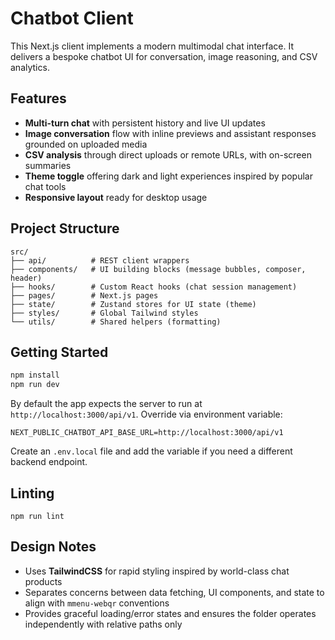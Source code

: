 # Chatbot Client

This Next.js client implements a modern multimodal chat interface. It delivers a bespoke chatbot UI for conversation, image reasoning, and CSV analytics.

## Features
- **Multi-turn chat** with persistent history and live UI updates
- **Image conversation** flow with inline previews and assistant responses grounded on uploaded media
- **CSV analysis** through direct uploads or remote URLs, with on-screen summaries
- **Theme toggle** offering dark and light experiences inspired by popular chat tools
- **Responsive layout** ready for desktop usage

## Project Structure
```
src/
├── api/          # REST client wrappers
├── components/   # UI building blocks (message bubbles, composer, header)
├── hooks/        # Custom React hooks (chat session management)
├── pages/        # Next.js pages
├── state/        # Zustand stores for UI state (theme)
├── styles/       # Global Tailwind styles
└── utils/        # Shared helpers (formatting)
```

## Getting Started

```bash
npm install
npm run dev
```

By default the app expects the server to run at `http://localhost:3000/api/v1`. Override via environment variable:

```
NEXT_PUBLIC_CHATBOT_API_BASE_URL=http://localhost:3000/api/v1
```

Create an `.env.local` file and add the variable if you need a different backend endpoint.

## Linting

```
npm run lint
```

## Design Notes
- Uses **TailwindCSS** for rapid styling inspired by world-class chat products
- Separates concerns between data fetching, UI components, and state to align with `mmenu-webqr` conventions
- Provides graceful loading/error states and ensures the folder operates independently with relative paths only

